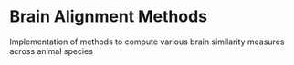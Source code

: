 # Brain Alignment Methods
Implementation of methods to compute various brain similarity measures across animal species 
